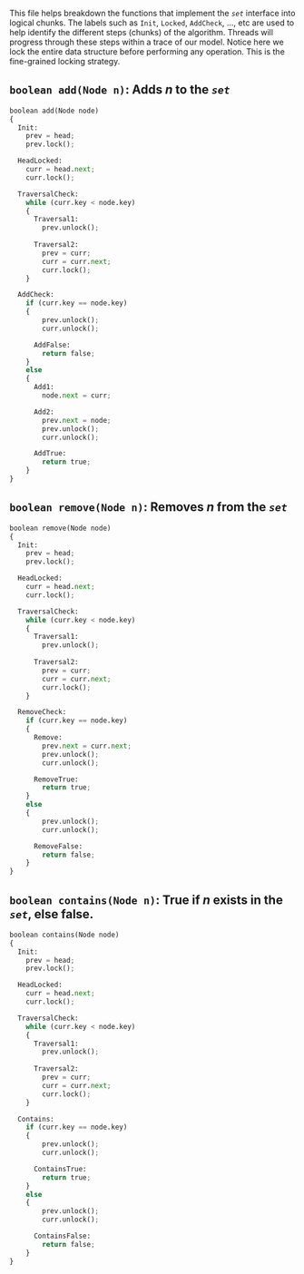 This file helps breakdown the functions that implement the *`set`* interface into logical chunks. The labels such as `Init`, `Locked`, `AddCheck`, ..., etc are used to help identify the different steps (chunks) of the algorithm. Threads will progress through these steps within a trace of our model. Notice here we lock the entire data structure before performing any operation. This is the fine-grained locking strategy.

## `boolean add(Node n)`: Adds $n$ to the *`set`*

```python
boolean add(Node node) 
{
  Init:
    prev = head;
    prev.lock();

  HeadLocked:
    curr = head.next;
    curr.lock();

  TraversalCheck:
    while (curr.key < node.key) 
    {
      Traversal1:
        prev.unlock();
      
      Traversal2:
        prev = curr;
        curr = curr.next;
        curr.lock();
    }

  AddCheck:
    if (curr.key == node.key) 
    {
        prev.unlock();
        curr.unlock();

      AddFalse:
        return false;
    } 
    else
    {
      Add1:
        node.next = curr;

      Add2:
        prev.next = node;
        prev.unlock();
        curr.unlock();

      AddTrue:        
        return true;
    }
}
```

## `boolean remove(Node n)`: Removes $n$ from the *`set`*

```python
boolean remove(Node node) 
{
  Init:
    prev = head;
    prev.lock();

  HeadLocked:
    curr = head.next;
    curr.lock();

  TraversalCheck:
    while (curr.key < node.key) 
    {
      Traversal1:
        prev.unlock();
      
      Traversal2:
        prev = curr;
        curr = curr.next;
        curr.lock();
    }

  RemoveCheck:
    if (curr.key == node.key) 
    {
      Remove:         
        prev.next = curr.next;
        prev.unlock();
        curr.unlock();

      RemoveTrue:       
        return true;
    } 
    else 
    {
        prev.unlock();
        curr.unlock();

      RemoveFalse:      
        return false;
    }
}
```

## `boolean contains(Node n)`: True if $n$ exists in the *`set`*, else false.

```python
boolean contains(Node node) 
{
  Init:
    prev = head;
    prev.lock();

  HeadLocked:
    curr = head.next;
    curr.lock();

  TraversalCheck:
    while (curr.key < node.key) 
    {
      Traversal1:
        prev.unlock();
      
      Traversal2:
        prev = curr;
        curr = curr.next;
        curr.lock();
    }

  Contains:
    if (curr.key == node.key) 
    {
        prev.unlock();
        curr.unlock();

      ContainsTrue:       
        return true;
    } 
    else 
    {
        prev.unlock();
        curr.unlock();

      ContainsFalse:      
        return false;
    }
}
```
